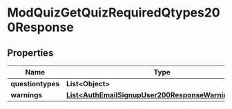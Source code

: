 

# ModQuizGetQuizRequiredQtypes200Response


## Properties

| Name | Type | Description | Notes |
|------------ | ------------- | ------------- | -------------|
|**questiontypes** | **List&lt;Object&gt;** |  |  |
|**warnings** | [**List&lt;AuthEmailSignupUser200ResponseWarningsInner&gt;**](AuthEmailSignupUser200ResponseWarningsInner.md) |  |  [optional] |



